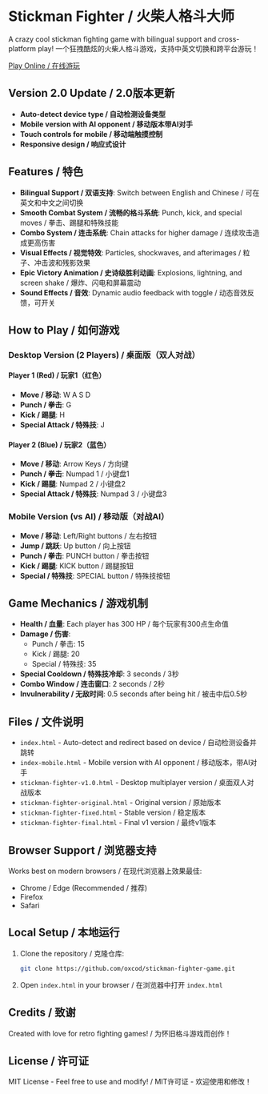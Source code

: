 # Stickman Fighter / 火柴人格斗大师

A crazy cool stickman fighting game with bilingual support and cross-platform play! 
一个狂拽酷炫的火柴人格斗游戏，支持中英文切换和跨平台游玩！

[Play Online / 在线游玩](https://oxcod.github.io/stickman-fighter-game/)

## Version 2.0 Update / 2.0版本更新

- **Auto-detect device type / 自动检测设备类型**
- **Mobile version with AI opponent / 移动版本带AI对手**
- **Touch controls for mobile / 移动端触摸控制**
- **Responsive design / 响应式设计**

## Features / 特色

- **Bilingual Support / 双语支持**: Switch between English and Chinese / 可在英文和中文之间切换
- **Smooth Combat System / 流畅的格斗系统**: Punch, kick, and special moves / 拳击、踢腿和特殊技能
- **Combo System / 连击系统**: Chain attacks for higher damage / 连续攻击造成更高伤害
- **Visual Effects / 视觉特效**: Particles, shockwaves, and afterimages / 粒子、冲击波和残影效果
- **Epic Victory Animation / 史诗级胜利动画**: Explosions, lightning, and screen shake / 爆炸、闪电和屏幕震动
- **Sound Effects / 音效**: Dynamic audio feedback with toggle / 动态音效反馈，可开关

## How to Play / 如何游戏

### Desktop Version (2 Players) / 桌面版（双人对战）

#### Player 1 (Red) / 玩家1（红色）
- **Move / 移动**: W A S D
- **Punch / 拳击**: G
- **Kick / 踢腿**: H
- **Special Attack / 特殊技**: J

#### Player 2 (Blue) / 玩家2（蓝色）
- **Move / 移动**: Arrow Keys / 方向键
- **Punch / 拳击**: Numpad 1 / 小键盘1
- **Kick / 踢腿**: Numpad 2 / 小键盘2
- **Special Attack / 特殊技**: Numpad 3 / 小键盘3

### Mobile Version (vs AI) / 移动版（对战AI）
- **Move / 移动**: Left/Right buttons / 左右按钮
- **Jump / 跳跃**: Up button / 向上按钮
- **Punch / 拳击**: PUNCH button / 拳击按钮
- **Kick / 踢腿**: KICK button / 踢腿按钮
- **Special / 特殊技**: SPECIAL button / 特殊技按钮

## Game Mechanics / 游戏机制

- **Health / 血量**: Each player has 300 HP / 每个玩家有300点生命值
- **Damage / 伤害**: 
  - Punch / 拳击: 15
  - Kick / 踢腿: 20
  - Special / 特殊技: 35
- **Special Cooldown / 特殊技冷却**: 3 seconds / 3秒
- **Combo Window / 连击窗口**: 2 seconds / 2秒
- **Invulnerability / 无敌时间**: 0.5 seconds after being hit / 被击中后0.5秒

## Files / 文件说明

- `index.html` - Auto-detect and redirect based on device / 自动检测设备并跳转
- `index-mobile.html` - Mobile version with AI opponent / 移动版本，带AI对手
- `stickman-fighter-v1.0.html` - Desktop multiplayer version / 桌面双人对战版本
- `stickman-fighter-original.html` - Original version / 原始版本
- `stickman-fighter-fixed.html` - Stable version / 稳定版本
- `stickman-fighter-final.html` - Final v1 version / 最终v1版本

## Browser Support / 浏览器支持

Works best on modern browsers / 在现代浏览器上效果最佳:
- Chrome / Edge (Recommended / 推荐)
- Firefox
- Safari

## Local Setup / 本地运行

1. Clone the repository / 克隆仓库:
   ```bash
   git clone https://github.com/oxcod/stickman-fighter-game.git
   ```

2. Open `index.html` in your browser / 在浏览器中打开 `index.html`

## Credits / 致谢

Created with love for retro fighting games! / 为怀旧格斗游戏而创作！

## License / 许可证

MIT License - Feel free to use and modify! / MIT许可证 - 欢迎使用和修改！